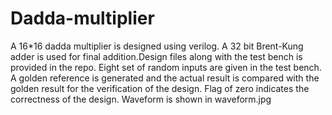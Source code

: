# Dadda-multiplier
A 16*16 dadda multiplier is designed using verilog. A 32 bit Brent-Kung adder is used for final addition.Design files along with the test bench is provided in the 
repo. Eight set of random inputs are given in the test bench. A golden reference is generated and the actual result is compared with the golden result for
the verification of the design. Flag of zero indicates the correctness of the design. Waveform is shown in waveform.jpg
